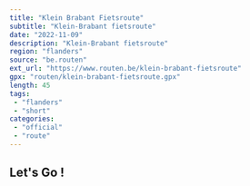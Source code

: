 ```yaml
---
title: "Klein Brabant Fietsroute"
subtitle: "Klein-Brabant fietsroute"
date: "2022-11-09"
description: "Klein-Brabant fietsroute"
region: "flanders"
source: "be.routen"
ext_url: "https://www.routen.be/klein-brabant-fietsroute"
gpx: "routen/klein-brabant-fietsroute.gpx"
length: 45
tags:
 - "flanders"
 - "short"
categories:
 - "official"
 - "route"
---
```


## Let's Go ! 


